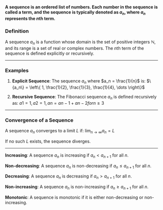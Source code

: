 **A sequence is an ordered list of numbers. Each number in the sequence is called a term, and the sequence is typically denoted as ${a_n}$, where $a_n$ represents the $n$th term.**

### **Definition**

A sequence ${a_n}$ is a function whose domain is the set of positive integers $\mathbb{N}$, and its range is a set of real or complex numbers. The $n$th term of the sequence is defined explicitly or recursively.

---

### **Examples**

1. **Explicit Sequence**: The sequence ${a_n}$ where $a_n = \frac{1}{n}$ is: 
   $\{a_n\} = \left\{ 1, \frac{1}{2}, \frac{1}{3}, \frac{1}{4}, \dots \right\}$

2. **Recursive Sequence**: The Fibonacci sequence ${a_n}$ is defined recursively as: $a1=1, a2=1, an=an−1+an−2 for n≥3$


---

### **Convergence of a Sequence**

A sequence ${a_n}$ converges to a limit $L$ if: $\lim_{n \to \infty} a_n = L$

If no such $L$ exists, the sequence diverges.

---

**Increasing**: A sequence $a_{n}$ is increasing if $a_{n} < a_{n+1}$ for all $n$.

**Non-decreasing**: A sequence $a_{n}$ is non-decreasing if $a_{n} \leq a_{n+1}$ for all $n$.

**Decreasing**: A sequence $a_{n}$ is decreasing if $a_{n} > a_{n+1}$ for all $n$.

**Non-increasing**: A sequence $a_{n}$ is non-increasing if $a_{n} \geq a_{n+1}$ for all $n$.

**Monotonic**: A sequence is monotonic if it is either non-decreasing or non-increasing.